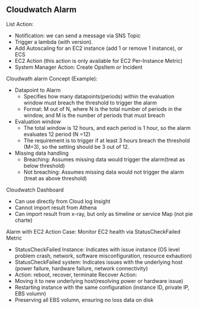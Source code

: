## Cloudwatch Alarm

List Action:
- Notification: we can send a message via SNS Topic
- Trigger a lambda (with version).
- Add Autoscaling for an EC2 instance (add 1 or remove 1 instance), or ECS
- EC2 Action (this action is only available for EC2 Per-Instance Metric)
- System Manager Action: Create OpsItem or Incident


Cloudwath alarm Concept (Example):
- Datapoint to Alarm
    - Specifies how many datapoints(periods) within the evaluation window must breach the threshold to trigger the alarm
    - Format: M out of N, where N is the total number of periods in the window, and M is the number of periods that must breach
- Evaluation window
    - The total window is 12 hours, and each period is 1 hour, so the alarm evaluates 12 period (N =12)
    - The requirement is to trigger if at least 3 hours breach the threshold (M=3), so the setting should be 3 out of 12.
- Missing data handling
    - Breaching: Assumes missing data would trigger the alarm(treat as below threshold)
    - Not breaching: Assumes missing data would not trigger the alarm (treat as above threshold)


Cloudwatch Dashboard
- Can use directly from Cloud log Insight
- Cannot import result from Athena
- Can import result from x-ray, but only as timeline or service Map (not pie charte)

Alarm with EC2 Action
Case:
Monitor EC2 health via StatusCheckFailed Metric
- StatusCheckFailed Instance: Indicates with issue instance (OS level problem crash, network, software misconfiguration, resource exhaution)
- StatusCheckFailed system: Indicates issues with the underlying host (power failure, hardware failure, network connectivity)
- Action: reboot, recover, terminate
Recover Action:
- Moving it to new underlying host(resolving power or hardware issue)
- Restarting instance with the same configuration (instance ID, private IP, EBS volumn)
- Preserving all EBS volumn, ensuring no loss data on disk